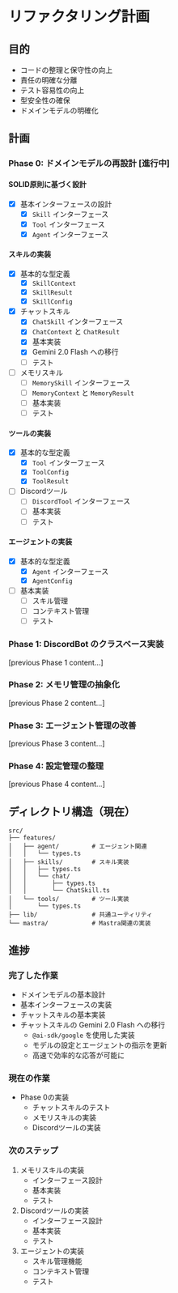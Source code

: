 # リファクタリング計画

## 目的
- コードの整理と保守性の向上
- 責任の明確な分離
- テスト容易性の向上
- 型安全性の確保
- ドメインモデルの明確化

## 計画

### Phase 0: ドメインモデルの再設計 [進行中]
#### SOLID原則に基づく設計
- [x] 基本インターフェースの設計
  - [x] `Skill` インターフェース
  - [x] `Tool` インターフェース
  - [x] `Agent` インターフェース

#### スキルの実装
- [x] 基本的な型定義
  - [x] `SkillContext`
  - [x] `SkillResult`
  - [x] `SkillConfig`
- [x] チャットスキル
  - [x] `ChatSkill` インターフェース
  - [x] `ChatContext` と `ChatResult`
  - [x] 基本実装
  - [x] Gemini 2.0 Flash への移行
  - [ ] テスト
- [ ] メモリスキル
  - [ ] `MemorySkill` インターフェース
  - [ ] `MemoryContext` と `MemoryResult`
  - [ ] 基本実装
  - [ ] テスト

#### ツールの実装
- [x] 基本的な型定義
  - [x] `Tool` インターフェース
  - [x] `ToolConfig`
  - [x] `ToolResult`
- [ ] Discordツール
  - [ ] `DiscordTool` インターフェース
  - [ ] 基本実装
  - [ ] テスト

#### エージェントの実装
- [x] 基本的な型定義
  - [x] `Agent` インターフェース
  - [x] `AgentConfig`
- [ ] 基本実装
  - [ ] スキル管理
  - [ ] コンテキスト管理
  - [ ] テスト

### Phase 1: DiscordBot のクラスベース実装
[previous Phase 1 content...]

### Phase 2: メモリ管理の抽象化
[previous Phase 2 content...]

### Phase 3: エージェント管理の改善
[previous Phase 3 content...]

### Phase 4: 設定管理の整理
[previous Phase 4 content...]

## ディレクトリ構造（現在）
```
src/
├── features/
│   ├── agent/         # エージェント関連
│   │   └── types.ts
│   ├── skills/        # スキル実装
│   │   ├── types.ts
│   │   └── chat/
│   │       ├── types.ts
│   │       └── ChatSkill.ts
│   └── tools/         # ツール実装
│       └── types.ts
├── lib/               # 共通ユーティリティ
└── mastra/            # Mastra関連の実装
```

## 進捗

### 完了した作業
- ドメインモデルの基本設計
- 基本インターフェースの実装
- チャットスキルの基本実装
- チャットスキルの Gemini 2.0 Flash への移行
  - `@ai-sdk/google` を使用した実装
  - モデルの設定とエージェントの指示を更新
  - 高速で効率的な応答が可能に

### 現在の作業
- Phase 0の実装
  - チャットスキルのテスト
  - メモリスキルの実装
  - Discordツールの実装

### 次のステップ
1. メモリスキルの実装
   - インターフェース設計
   - 基本実装
   - テスト
2. Discordツールの実装
   - インターフェース設計
   - 基本実装
   - テスト
3. エージェントの実装
   - スキル管理機能
   - コンテキスト管理
   - テスト